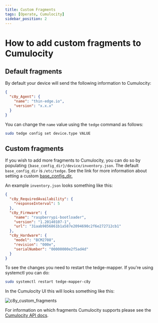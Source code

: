 ```yaml
---
title: Custom Fragments
tags: [Operate, Cumulocity]
sidebar_position: 2
---
```


# How to add custom fragments to Cumulocity

## Default fragments

By default your device will send the following information to Cumulocity:

```json
{
  "c8y_Agent": {
    "name": "thin-edge.io",
    "version": "x.x.x"
  }
}
```

You can change the `name` value using the `tedge` command as follows:

```sh
sudo tedge config set device.type VALUE
```

## Custom fragments

If you wish to add more fragments to Cumulocity, you can do so by populating `{base_config_dir}/device/inventory.json`.
The default `base_config_dir` is `/etc/tedge`.
See the link for more information about setting a custom [base_config_dir.](../../references/thin-edge-config-files.md)

An example `inventory.json` looks something like this:

```json title="file: /etc/tedge/device/inventory.json"
{
  "c8y_RequiredAvailability": {
    "responseInterval": 5
  },
  "c8y_Firmware": {
    "name": "raspberrypi-bootloader",
    "version": "1.20140107-1",
    "url": "31aab9856861b1a587e2094690c2f6e272712cb1"
  },
  "c8y_Hardware": {
    "model": "BCM2708",
    "revision": "000e",
    "serialNumber": "00000000e2f5ad4d"
  }
}
```

To see the changes you need to restart the tedge-mapper.
If you're using systemctl you can do: 

```sh
sudo systemctl restart tedge-mapper-c8y
```

In the Cumulocity UI this will looks something like this:

![c8y\_custom\_fragments](../../images/c8y_custom_fragments.png)

For information on which fragments Cumulocity supports please see the
[Cumulocity API docs](https://cumulocity.com/guides/10.6.6/reference/device-management/).
